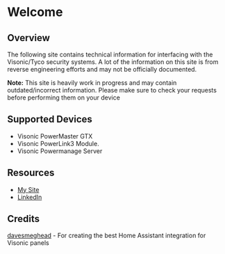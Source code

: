 # Welcome

## Overview
The following site contains technical information for interfacing with the Visonic/Tyco security systems. A lot of the information on this site is from reverse engineering efforts and may not be officially documented.

**Note:** This site is heavily work in progress and may contain outdated/incorrect information.
Please make sure to check your requests before performing them on your device

## Supported Devices
- Visonic PowerMaster GTX
- Visonic PowerLink3 Module.
- Visonic Powermanage Server

## Resources
- [My Site](http://www.rexchoppers.com)
- [LinkedIn](https://www.linkedin.com/in/connor-b-50984311b/)

## Credits
[davesmeghead](https://github.com/davesmeghead/visonic) - For creating the best Home Assistant integration for Visonic panels